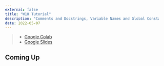 ```yaml
---
external: false
title: "W10 Tutorial"
description: "Comments and Docstrings, Variable Names and Global Constants, Namespaces, Timely Returns"
date: 2022-05-07
---
```

> * [Google Colab](https://colab.research.google.com/drive/1K9fycg8mZAF5y5_dWMRlqOiFaEXCnwA8?usp=sharing)
> * [Google Slides](https://docs.google.com/presentation/d/15QXAJaD_ZG5inaB-DeJamBxqhlN_0OVKZD3DfU4RPTU/edit?usp=sharing)

## Coming Up


## 